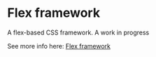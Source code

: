 # Flex framework
A flex-based CSS framework. A work in progress

See more info here: [Flex framework](http://sahassar.github.io/css-framework/)
